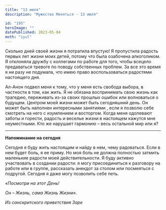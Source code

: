 ```yaml
---
title: "13 июля"
description: "Мужество Меняться - 13 июля"

id: "195"
heroImage: ""
datePublished: 2023-05-04
moth: "iyul"
---
```


Сколько дней своей жизни я потратила впустую! Я пропустила радость первых лет
жизни моих детей, потому что была озабочена алкоголиком. Я отклоняла дружбу с
коллегами по работе для того, чтобы всецело предаваться тревоге по поводу
собственных проблем. За все это время я ни разу не подумала, что имею право
воспользоваться радостями настоящего дня.

Ал-Анон подвел меня к тому, что у меня есть свобода выбора, в частности в том,
как жить. Я не обязана воспринимать свою жизнь как трагедию, переживать из-за
своих прошлых ошибок или волноваться о будущем. Центром моей жизни может быть
сегодняшний день. Он может быть наполнен интересными занятиями , если я
позволю себе смотреть на него с изумлением и восторгом. Когда меня одолевают
заботы и горести, радость и веселье жизни в настоящем кажутся мне неуместными.
Кто же нарушает гармонию – весь остальной мир или я?

---

**Напоминание на сегодня**

Сегодня я буду жить настоящим и найду в нем, чему радоваться. Если в нем будет
боль, я ее приму. Но моя боль не должна полностью затмить маленькие радости
моей действительности. Я буду активно участвовать в создании радости: я могу
присоединиться к разговору на работе или в группе, рассказать анекдот за
столом или посмеяться с подругой. Сегодня я даже могу позволить себе петь.

_«Посмотри на этот День!_

_Он – Жизнь, сама Жизнь Жизни»._

_Из санскритского приветствия Заре_
